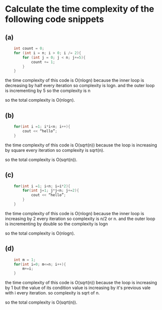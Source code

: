# Calculate the time complexity of the following code snippets  

## (a)

```cpp
    int count = 0;
    for (int i = n; i > 0; i /= 2){
        for (int j = 0; j < n; j+=5){
            count += 1;
        }
    }
```

the time complexity of this code is O(nlogn) because the inner loop is decreasing by half every iteration so complexity is logn. and the outer loop is incrementing by 5 so the complexity is n

so the total complexity is O(nlogn).

## (b)

```cpp
    for(int i =1; i*i<n; i++){
        cout << “hello”;
    }
```

the time complexity of this code is O(sqrt(n)) because the loop is increasing by square every iteration so complexity is sqrt(n).

so the total complexity is O(sqrt(n)).

## (c)

```cpp
    for(int i =1; i<n; i=i*2){
        for(int j=1; j*j<n; j+=2){
            cout << “hello”;
        }
    }
```

the time complexity of this code is O(nlogn) because the inner loop is increasing by 2 every iteration so complexity is n/2 or n. and the outer loop is incrementing by double so the complexity is logn

so the total complexity is O(nlogn).

## (d)

```cpp
    int m = 1;
    for(int i=0; m<=n; i++){
        m+=i;
    }
```

the time complexity of this code is O(sqrt(n)) because the loop is increasing by 1 but the value of its condition value is increasing by it's previous vale with i every iteration. so complexity is sqrt of n.

so the total complexity is O(sqrt(n)).
